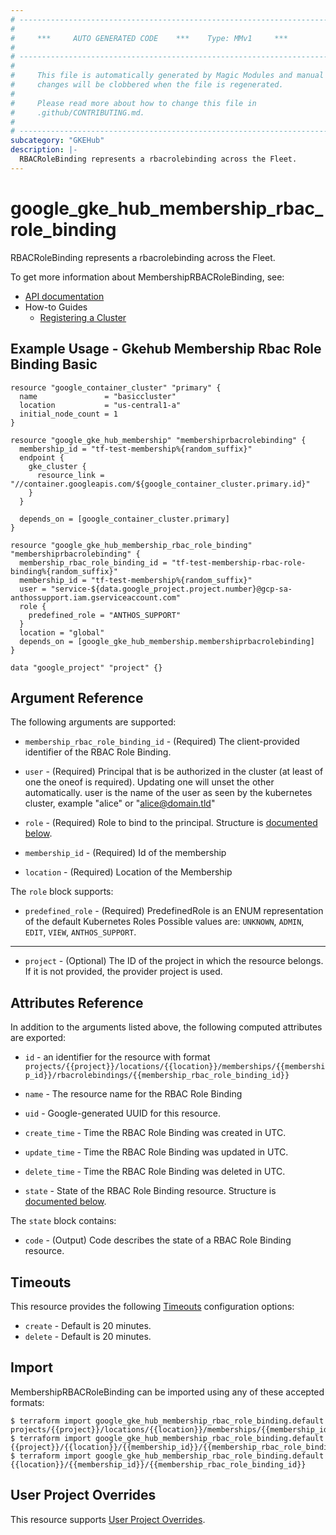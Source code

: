 ```yaml
---
# ----------------------------------------------------------------------------
#
#     ***     AUTO GENERATED CODE    ***    Type: MMv1     ***
#
# ----------------------------------------------------------------------------
#
#     This file is automatically generated by Magic Modules and manual
#     changes will be clobbered when the file is regenerated.
#
#     Please read more about how to change this file in
#     .github/CONTRIBUTING.md.
#
# ----------------------------------------------------------------------------
subcategory: "GKEHub"
description: |-
  RBACRoleBinding represents a rbacrolebinding across the Fleet.
---
```


# google\_gke\_hub\_membership\_rbac\_role\_binding

RBACRoleBinding represents a rbacrolebinding across the Fleet.


To get more information about MembershipRBACRoleBinding, see:

* [API documentation](https://cloud.google.com/anthos/fleet-management/docs/reference/rest/v1/projects.locations.memberships)
* How-to Guides
    * [Registering a Cluster](https://cloud.google.com/anthos/multicluster-management/connect/registering-a-cluster#register_cluster)

## Example Usage - Gkehub Membership Rbac Role Binding Basic


```hcl
resource "google_container_cluster" "primary" {
  name               = "basiccluster"
  location           = "us-central1-a"
  initial_node_count = 1
}

resource "google_gke_hub_membership" "membershiprbacrolebinding" {
  membership_id = "tf-test-membership%{random_suffix}"
  endpoint {
    gke_cluster {
      resource_link = "//container.googleapis.com/${google_container_cluster.primary.id}"
    }
  }
  
  depends_on = [google_container_cluster.primary]
}

resource "google_gke_hub_membership_rbac_role_binding" "membershiprbacrolebinding" {
  membership_rbac_role_binding_id = "tf-test-membership-rbac-role-binding%{random_suffix}"
  membership_id = "tf-test-membership%{random_suffix}"
  user = "service-${data.google_project.project.number}@gcp-sa-anthossupport.iam.gserviceaccount.com"
  role {
    predefined_role = "ANTHOS_SUPPORT"
  }
  location = "global"
  depends_on = [google_gke_hub_membership.membershiprbacrolebinding]
}

data "google_project" "project" {}
```

## Argument Reference

The following arguments are supported:


* `membership_rbac_role_binding_id` -
  (Required)
  The client-provided identifier of the RBAC Role Binding.

* `user` -
  (Required)
  Principal that is be authorized in the cluster (at least of one the oneof
  is required). Updating one will unset the other automatically.
  user is the name of the user as seen by the kubernetes cluster, example
  "alice" or "alice@domain.tld"

* `role` -
  (Required)
  Role to bind to the principal.
  Structure is [documented below](#nested_role).

* `membership_id` -
  (Required)
  Id of the membership

* `location` -
  (Required)
  Location of the Membership


<a name="nested_role"></a>The `role` block supports:

* `predefined_role` -
  (Required)
  PredefinedRole is an ENUM representation of the default Kubernetes Roles
  Possible values are: `UNKNOWN`, `ADMIN`, `EDIT`, `VIEW`, `ANTHOS_SUPPORT`.

- - -


* `project` - (Optional) The ID of the project in which the resource belongs.
    If it is not provided, the provider project is used.


## Attributes Reference

In addition to the arguments listed above, the following computed attributes are exported:

* `id` - an identifier for the resource with format `projects/{{project}}/locations/{{location}}/memberships/{{membership_id}}/rbacrolebindings/{{membership_rbac_role_binding_id}}`

* `name` -
  The resource name for the RBAC Role Binding

* `uid` -
  Google-generated UUID for this resource.

* `create_time` -
  Time the RBAC Role Binding was created in UTC.

* `update_time` -
  Time the RBAC Role Binding was updated in UTC.

* `delete_time` -
  Time the RBAC Role Binding was deleted in UTC.

* `state` -
  State of the RBAC Role Binding resource.
  Structure is [documented below](#nested_state).


<a name="nested_state"></a>The `state` block contains:

* `code` -
  (Output)
  Code describes the state of a RBAC Role Binding resource.

## Timeouts

This resource provides the following
[Timeouts](https://developer.hashicorp.com/terraform/plugin/sdkv2/resources/retries-and-customizable-timeouts) configuration options:

- `create` - Default is 20 minutes.
- `delete` - Default is 20 minutes.

## Import


MembershipRBACRoleBinding can be imported using any of these accepted formats:

```
$ terraform import google_gke_hub_membership_rbac_role_binding.default projects/{{project}}/locations/{{location}}/memberships/{{membership_id}}/rbacrolebindings/{{membership_rbac_role_binding_id}}
$ terraform import google_gke_hub_membership_rbac_role_binding.default {{project}}/{{location}}/{{membership_id}}/{{membership_rbac_role_binding_id}}
$ terraform import google_gke_hub_membership_rbac_role_binding.default {{location}}/{{membership_id}}/{{membership_rbac_role_binding_id}}
```

## User Project Overrides

This resource supports [User Project Overrides](https://registry.terraform.io/providers/hashicorp/google/latest/docs/guides/provider_reference#user_project_override).
